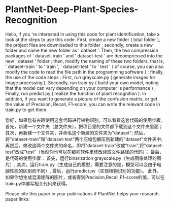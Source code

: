 # PlantNet-Deep-Plant-Species-Recognition

Hello, if you 're interested in using this code for plant identification, take a look at the steps to use this code. 
First, create a new folder ( total folder ), the project files are downloaded to this folder ; 
secondly, create a new folder and name the new folder as ' dataset '. 
Then, the two compression packages of ' dataset-train ' and ' dataset-test ' are decompressed into the new ' dataset ' folder ; 
then, modify the naming of these two folders, that is, ' dataset-train ' to ' train ', ' dataset-test ' to ' test ' ( of course, you can also modify the code to read the file path in the programming software ) ; 
finally, the use of the code steps : 
First, run grayscale.py ( generate images for image processing ),
Secondly,  run train.py ( build your own model, noting that the model can vary depending on your computer 's performance ) ,
Finally, run predict.py ( realize the function of plant recognition ). 
In addition, if you want to generate a picture of the confusion matrix, or get the value of Precision, Recall, F1-score, you can write the relevant code in train.py to get them.

您好，如果您有兴趣使用这套代码进行植物识别，可以看看这套代码的使用步骤。
首先，新建一个文件夹（总文件夹），把项目里的文件都下载到这个文件夹里面；
其次，再新建一个文件夹，并命名这个新建的文件夹为"dataset";
然后，将"dataset-train"和"dataset-test"两个压缩包解压到新建的"dataset"文件夹中;
再然后，修改这两个文件夹的命名，即将"dataset-train"改成"train",将"dataset-test"改成"test"（当然你也可以在编程软件里修改读取文件路径的代码）；
最后，是代码的使用步骤：
首先，运行binarization grayscale.py（生成图像处理的图片）,
其次，运行train.py（生成自己的模型，需要注意的是，模型可以会由于电脑性能的区别而不同）,
最后，运行predict.py（实现植物识别的功能）。
此外，如果你想生成混淆矩阵的图片，或者得到Precision,Recall,F1-score的值，可以在train.py中编写相关代码来获得。


Please cite this paper in your publications if PlantNet helps your research. paper links:

